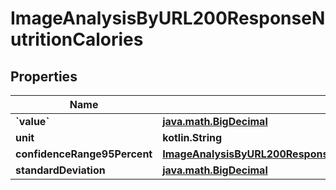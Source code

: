 
# ImageAnalysisByURL200ResponseNutritionCalories

## Properties
| Name | Type | Description | Notes |
| ------------ | ------------- | ------------- | ------------- |
| **&#x60;value&#x60;** | [**java.math.BigDecimal**](java.math.BigDecimal.md) |  |  |
| **unit** | **kotlin.String** |  |  |
| **confidenceRange95Percent** | [**ImageAnalysisByURL200ResponseNutritionCaloriesConfidenceRange95Percent**](ImageAnalysisByURL200ResponseNutritionCaloriesConfidenceRange95Percent.md) |  |  |
| **standardDeviation** | [**java.math.BigDecimal**](java.math.BigDecimal.md) |  |  |



